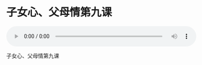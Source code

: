 # 子女心、父母情第九课

<audio style="width: 100%;" preload="false" controls controlslist="nodownload"><source src="http://file.simai.life/audio/mp3/old/25517.mp3" type="audio/mpeg">Your browser does not support the audio element.</audio>


<p>子女心、父母情第九课</p>